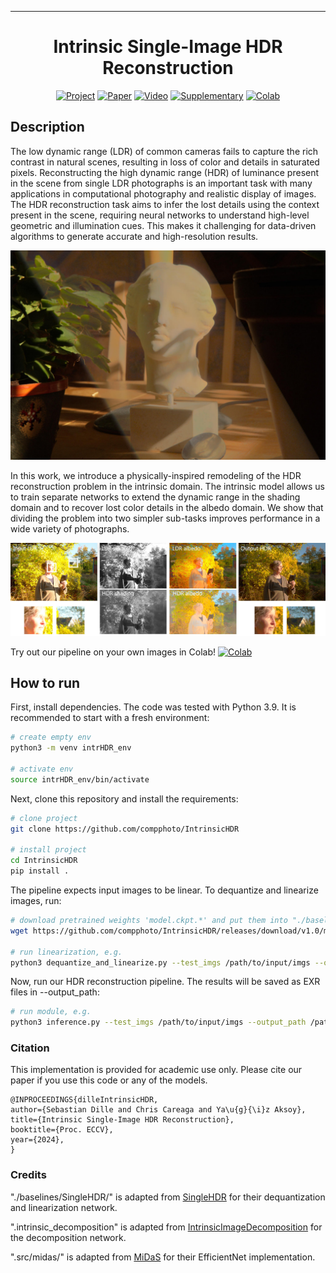 
---

<div align="center">    
 
# Intrinsic Single-Image HDR Reconstruction  

[![Project](http://img.shields.io/badge/project-intrinsicHDR-cc9933.svg)](https://yaksoy.github.io/intrinsicHDR/)
[![Paper](http://img.shields.io/badge/paper-ECCV2024-B31B1B.svg)](https://arxiv.org/abs/2409.13803)
[![Video](http://img.shields.io/badge/video-YouTube-4b44ce.svg)](https://www.youtube.com/watch?v=EiyH52BcKkw)
[![Supplementary](http://img.shields.io/badge/suppl.-intrinsicHDR-B31B1B.svg)](https://yaksoy.github.io/papers/ECCV24-IntrinsicHDR-supp.pdf)
[![Colab](https://colab.research.google.com/assets/colab-badge.svg)](https://colab.research.google.com/github/compphoto/IntrinsicHDR/blob/main/notebooks/intrinsicHDR.ipynb)  


</div>
 


## Description   


The low dynamic range (LDR) of common cameras fails to capture the rich contrast in natural scenes, resulting in loss of color and details in saturated pixels. Reconstructing the high dynamic range (HDR) of luminance present in the scene from single LDR photographs is an important task with many applications in computational photography and realistic display of images. The HDR reconstruction task aims to infer the lost details using the context present in the scene, requiring neural networks to understand high-level geometric and illumination cues. This makes it challenging for data-driven algorithms to generate accurate and high-resolution results. 

![teaser](./figures/representative.jpg)

In this work, we introduce a physically-inspired remodeling of the HDR reconstruction problem in the intrinsic domain. The intrinsic model allows us to train separate networks to extend the dynamic range in the shading domain and to recover lost color details in the albedo domain. We show that dividing the problem into two simpler sub-tasks improves performance in a wide variety of photographs.   

![pipeline](./figures/pipeline.jpg)

Try out our pipeline on your own images in Colab! [![Colab](https://colab.research.google.com/assets/colab-badge.svg)](https://colab.research.google.com/github/compphoto/IntrinsicHDR/blob/main/notebooks/intrinsicHDR.ipynb)

## How to run   
First, install dependencies. The code was tested with Python 3.9. It is recommended to start with a fresh environment:
```bash
# create empty env
python3 -m venv intrHDR_env

# activate env
source intrHDR_env/bin/activate
```
Next, clone this repository and install the requirements:

```bash
# clone project   
git clone https://github.com/compphoto/IntrinsicHDR

# install project   
cd IntrinsicHDR
pip install .
 ```   

The pipeline expects input images to be linear. 
To dequantize and linearize images, run:

 ```bash
# download pretrained weights 'model.ckpt.*' and put them into "./baselines/SingleHDR/checkpoints"
wget https://github.com/compphoto/IntrinsicHDR/releases/download/v1.0/model.ckpt.*

# run linearization, e.g.  
python3 dequantize_and_linearize.py --test_imgs /path/to/input/imgs --output_path /path/to/results --root .
```
 Now, run our HDR reconstruction pipeline. The results will be saved as EXR files in --output_path:  
 ```bash
# run module, e.g.  
python3 inference.py --test_imgs /path/to/input/imgs --output_path /path/to/results --use_exr
```



### Citation
This implementation is provided for academic use only. Please cite our paper if you use this code or any of the models.   
```
@INPROCEEDINGS{dilleIntrinsicHDR,
author={Sebastian Dille and Chris Careaga and Ya\u{g}{\i}z Aksoy},
title={Intrinsic Single-Image HDR Reconstruction},
booktitle={Proc. ECCV},
year={2024},
} 
```   

### Credits
"./baselines/SingleHDR/" is adapted from [SingleHDR](https://github.com/alex04072000/SingleHDR) for their dequantization and linearization network.

".intrinsic_decomposition" is adapted from [IntrinsicImageDecomposition](https://github.com/compphoto/Intrinsic) for the decomposition network.

".src/midas/" is adapted from [MiDaS](https://github.com/intel-isl/MiDaS/tree/v2) for their EfficientNet implementation.
